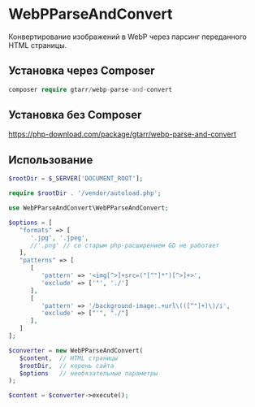 # WebPParseAndConvert
Конвертирование изображений в WebP через парсинг переданного HTML страницы.
## Установка через Composer
```php
composer require gtarr/webp-parse-and-convert
```
## Установка без Composer
https://php-download.com/package/gtarr/webp-parse-and-convert
## Использование
```php
$rootDir = $_SERVER['DOCUMENT_ROOT'];

require $rootDir . '/vendor/autoload.php';

use WebPParseAndConvert\WebPParseAndConvert;

$options = [
   "formats" => [  
      '.jpg', '.jpeg',  
      //'.png' // со старым php-расширением GD не работает  
   ],  
   "patterns" => [  
      [  
         'pattern' => '<img[^>]+src=("[^"]*")[^>]+>',
         'exclude' => ['"', './']  
      ],  
      [  
         'pattern' => '/background-image:.+url\(([^"]+)\)/i',
         'exclude' => ["'", "./"]  
      ],  
   ] 
];

$converter = new WebPParseAndConvert(  
   $content,  // HTML страницы
   $rootDir,  // корень сайта
   $options   // необязательные параметры
);  

$content = $converter->execute();
```

